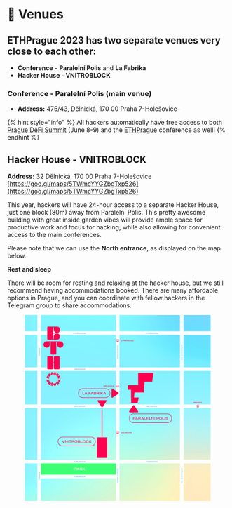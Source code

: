 # 🏨 Venues

## **ETHPrague 2023** has two separate venues very close to each other:

* **Conference** - **Paralelní Polis** and **La Fabrika**
* **Hacker House - VNITROBLOCK**

### Conference - Paralelní Polis (main venue)&#x20;

* **Address:** 475/43, Dělnická, 170 00 Praha 7-Holešovice-

{% hint style="info" %}
All hackers automatically have free access to both [Prague DeFi Summit](https://praguedefisummit.com/) (June 8-9) and the [ETHPrague](https://ethprague.com/) conference as well!
{% endhint %}

## Hacker House - VNITROBLOCK

**Address:** 32 Dělnická, 170 00 Praha 7-Holešovice [https://goo.gl/maps/5TWmcYYGZbgTxp526](https://goo.gl/maps/5TWmcYYGZbgTxp526)

This year, hackers will have 24-hour access to a separate Hacker House, just one block (80m) away from Paralelní Polis. This pretty awesome building with great inside garden vibes will provide ample space for productive work and focus for hacking, while also allowing for convenient access to the main conferences.

Please note that we can use the **North entrance**, as displayed on the map below.

**Rest and sleep**

There will be room for resting and relaxing at the hacker house, but we still recommend having accommodations booked. There are many affordable options in Prague, and you can coordinate with fellow hackers in the Telegram group to share accommodations.

<figure><img src="../.gitbook/assets/mapa_2_2_.jpg" alt=""><figcaption></figcaption></figure>
